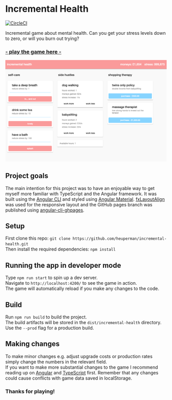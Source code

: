 # Incremental Health

[![CircleCI](https://circleci.com/gh/heuperman/incremental-health/tree/master.svg?style=svg)](https://circleci.com/gh/heuperman/incremental/tree/master)

Incremental game about mental health. Can you get your stress levels down to zero, or will you burn out trying?

### [- play the game here -](https://heuperman.github.io/incremental-health/)

![Screenshot of game](/src/assets/Screenshot.png?raw=true)

## Project goals

The main intention for this project was to have an enjoyable way to get myself more familiar with TypeScript and the Angular framework. It was built using the [Angular CLI](https://cli.angular.io/) and styled using [Angular Material](https://material.angular.io/). [fxLayoutAlign](https://github.com/angular/flex-layout/wiki/fxLayoutAlign-API) was used for the responsive layout and the GitHub pages branch was published using [angular-cli-ghpages](https://github.com/angular-schule/angular-cli-ghpages).  

## Setup

First clone this repo: `git clone https://github.com/heuperman/incremental-health.git`  
Then install the required dependencies: `npm install`

## Running the app in developer mode

Type `npm run start` to spin up a dev server.  
Navigate to `http://localhost:4200/` to see the game in action.  
The game will automatically reload if you make any changes to the code.  

## Build

Run `npm run build` to build the project.  
The build artifacts will be stored in the `dist/incremental-health` directory.  
Use the `--prod` flag for a production build.

## Making changes

To make minor changes e.g. adjust upgrade costs or production rates simply change the numbers in the relevant field.  
If you want to make more substantial changes to the game I recommend reading up on [Angular](https://angular.io/) and [TypeScript](https://www.typescriptlang.org/) first. 
Remember that any changes could cause conflicts with game data saved in localStorage.

### Thanks for playing!
